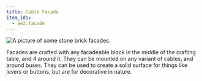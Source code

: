 ```yaml
---
title: Cable Facade
item_ids:
  - ae2:facade
---
```


![A picture of some stone brick facades.](../../../public/assets/large/facade.png)

Facades are crafted with any facadeable block in the middle of the crafting table, and
4 <ItemLink id="cable_anchor" /> around it. They can be mounted on any variant of cables, and
around buses. They can be used to create a solid surface for things like levers or buttons,
but are for decorative in nature.
